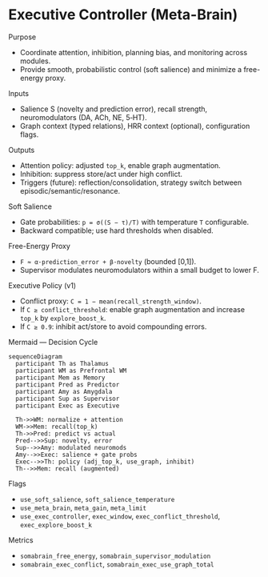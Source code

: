 # Executive Controller (Meta-Brain)

Purpose
- Coordinate attention, inhibition, planning bias, and monitoring across modules.
- Provide smooth, probabilistic control (soft salience) and minimize a free-energy proxy.

Inputs
- Salience S (novelty and prediction error), recall strength, neuromodulators (DA, ACh, NE, 5‑HT).
- Graph context (typed relations), HRR context (optional), configuration flags.

Outputs
- Attention policy: adjusted `top_k`, enable graph augmentation.
- Inhibition: suppress store/act under high conflict.
- Triggers (future): reflection/consolidation, strategy switch between episodic/semantic/resonance.

Soft Salience
- Gate probabilities: `p = σ((S − τ)/T)` with temperature `T` configurable.
- Backward compatible; use hard thresholds when disabled.

Free-Energy Proxy
- `F ≈ α·prediction_error + β·novelty` (bounded [0,1]).
- Supervisor modulates neuromodulators within a small budget to lower F.

Executive Policy (v1)
- Conflict proxy: `C = 1 − mean(recall_strength_window)`.
- If `C ≥ conflict_threshold`: enable graph augmentation and increase `top_k` by `explore_boost_k`.
- If `C ≥ 0.9`: inhibit act/store to avoid compounding errors.

Mermaid — Decision Cycle
```mermaid
sequenceDiagram
  participant Th as Thalamus
  participant WM as Prefrontal WM
  participant Mem as Memory
  participant Pred as Predictor
  participant Amy as Amygdala
  participant Sup as Supervisor
  participant Exec as Executive

  Th->>WM: normalize + attention
  WM->>Mem: recall(top_k)
  Th->>Pred: predict vs actual
  Pred-->>Sup: novelty, error
  Sup-->>Amy: modulated neuromods
  Amy-->>Exec: salience + gate probs
  Exec-->>Th: policy (adj_top_k, use_graph, inhibit)
  Th-->>Mem: recall (augmented)
```

Flags
- `use_soft_salience`, `soft_salience_temperature`
- `use_meta_brain`, `meta_gain`, `meta_limit`
- `use_exec_controller`, `exec_window`, `exec_conflict_threshold`, `exec_explore_boost_k`

Metrics
- `somabrain_free_energy`, `somabrain_supervisor_modulation`
- `somabrain_exec_conflict`, `somabrain_exec_use_graph_total`

